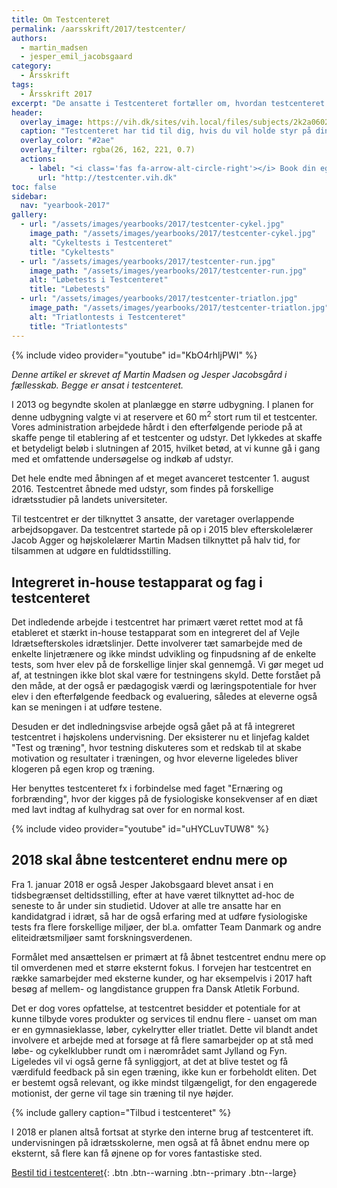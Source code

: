 ```yaml
---
title: Om Testcenteret
permalink: /aarsskrift/2017/testcenter/
authors:
  - martin_madsen
  - jesper_emil_jacobsgaard
category:
  - Årsskrift
tags:
  - Årsskrift 2017
excerpt: "De ansatte i Testcenteret fortæller om, hvordan testcenteret efterhånden arbejdet sig ind i skolens hverdag og hvad planerne er for de eksterne samarbejder i 2018."
header:
  overlay_image: https://vih.dk/sites/vih.local/files/subjects/2k2a0602.jpg
  caption: "Testcenteret har tid til dig, hvis du vil holde styr på din træning"
  overlay_color: "#2ae"
  overlay_filter: rgba(26, 162, 221, 0.7)
  actions:
    - label: "<i class='fas fa-arrow-alt-circle-right'></i> Book din egen tid i testcenteret"
      url: "http://testcenter.vih.dk" 
toc: false
sidebar:
  nav: "yearbook-2017"
gallery:
  - url: "/assets/images/yearbooks/2017/testcenter-cykel.jpg"
    image_path: "/assets/images/yearbooks/2017/testcenter-cykel.jpg"
    alt: "Cykeltests i Testcenteret"
    title: "Cykeltests"
  - url: "/assets/images/yearbooks/2017/testcenter-run.jpg"
    image_path: "/assets/images/yearbooks/2017/testcenter-run.jpg"
    alt: "Løbetests i Testcenteret"
    title: "Løbetests"
  - url: "/assets/images/yearbooks/2017/testcenter-triatlon.jpg"
    image_path: "/assets/images/yearbooks/2017/testcenter-triatlon.jpg"
    alt: "Triatlontests i Testcenteret"
    title: "Triatlontests"
---
```


{% include video provider="youtube" id="KbO4rhljPWI" %}

_Denne artikel er skrevet af Martin Madsen og Jesper Jacobsgård i fællesskab. Begge er ansat i testcenteret._

I 2013 og begyndte skolen at planlægge en større udbygning. I planen for denne udbygning valgte vi at reservere et 60 m<sup>2</sup>  stort rum til et testcenter. Vores administration arbejdede hårdt i den efterfølgende periode på at skaffe penge til etablering af et testcenter og udstyr. Det lykkedes at skaffe et betydeligt beløb i slutningen af 2015, hvilket betød, at vi kunne gå i gang med et omfattende undersøgelse og indkøb af udstyr.

Det hele endte med åbningen af et meget avanceret testcenter 1. august 2016. Testcentret åbnede med udstyr, som findes på forskellige idrætsstudier på landets universiteter.    

Til testcentret er der tilknyttet 3 ansatte, der varetager overlappende arbejdsopgaver. Da testcentret startede på op i 2015 blev efterskolelærer Jacob Agger og højskolelærer Martin Madsen tilknyttet på halv tid, for tilsammen at udgøre en fuldtidsstilling.

## Integreret in-house testapparat og fag i testcenteret

Det indledende arbejde i testcentret har primært været rettet mod at få etableret et stærkt in-house testapparat som en integreret del af Vejle Idrætsefterskoles idrætslinjer. Dette involverer tæt samarbejde med de enkelte linjetrænere og ikke mindst udvikling og finpudsning af de enkelte tests, som hver elev på de forskellige linjer skal gennemgå. Vi gør meget ud af, at testningen ikke blot skal være for testningens skyld. Dette forstået på den måde, at der også er pædagogisk værdi og læringspotentiale for hver elev i den efterfølgende feedback og evaluering, således at eleverne også kan se meningen i at udføre testene.

Desuden er det indledningsvise arbejde også gået på at få integreret testcentret i højskolens undervisning. Der eksisterer nu et linjefag kaldet "Test og træning", hvor testning diskuteres som et redskab til at skabe motivation og resultater i træningen, og hvor eleverne ligeledes bliver klogeren på egen krop og træning.

Her benyttes testcenteret fx i forbindelse med faget "Ernæring og forbrænding", hvor der kigges på de fysiologiske konsekvenser af en diæt med lavt indtag af kulhydrag sat over for en normal kost.

{% include video provider="youtube" id="uHYCLuvTUW8" %}

## 2018 skal åbne testcenteret endnu mere op

Fra 1. januar 2018 er også Jesper Jakobsgaard blevet ansat i en tidsbegrænset deltidsstilling, efter at have været tilknyttet ad-hoc de seneste to år under sin studietid. Udover at alle tre ansatte har en kandidatgrad i idræt, så har de også erfaring med at udføre fysiologiske tests fra flere forskellige miljøer, der bl.a. omfatter Team Danmark og andre eliteidrætsmiljøer samt forskningsverdenen.

Formålet med ansættelsen er primært at få åbnet testcentret endnu mere op til omverdenen med et større eksternt fokus. I forvejen har testcentret en række samarbejder med eksterne kunder, og har eksempelvis i 2017 haft besøg af mellem- og langdistance gruppen fra Dansk Atletik Forbund. 

Det er dog vores opfattelse, at testcentret besidder et potentiale for at kunne tilbyde vores produkter og services til endnu flere - uanset om man er en gymnasieklasse, løber, cykelrytter eller triatlet. Dette vil blandt andet involvere et arbejde med at forsøge at få flere samarbejder op at stå med løbe- og cykelklubber rundt om i nærområdet samt Jylland og Fyn. Ligeledes vil vi også gerne få synliggjort, at det at blive testet og få værdifuld feedback på sin egen træning, ikke kun er forbeholdt eliten. Det er bestemt også relevant, og ikke mindst tilgængeligt, for den engagerede motionist, der gerne vil tage sin træning til nye højder.

{% include gallery caption="Tilbud i testcenteret" %}

I 2018 er planen altså fortsat at styrke den interne brug af testcenteret ift. undervisningen på idrætsskolerne, men også at få åbnet endnu mere op eksternt, så flere kan få øjnene op for vores fantastiske sted.

[<i class='fas fa-money-bill-alt'></i> Bestil tid i testcenteret](http://testcenter.vih.dk){: .btn .btn--warning .btn--primary .btn--large}
